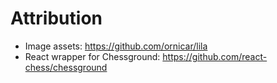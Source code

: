 # Attribution
- Image assets: https://github.com/ornicar/lila
- React wrapper for Chessground: https://github.com/react-chess/chessground
